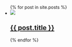 <ul>
  {% for post in site.posts %}
    <li>
      <img src="{{ post.feature_img }}" />
      <h2><a href="{{ post.url }}">{{ post.title }}</a></h2>
    </li>
  {% endfor %}
</ul>
